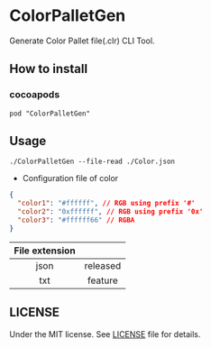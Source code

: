 # ColorPalletGen

Generate Color Pallet file(.clr) CLI Tool.

## How to install

### cocoapods

```
pod "ColorPalletGen"
```

## Usage

```
./ColorPalletGen --file-read ./Color.json
```

- Configuration file of color

```json
{
  "color1": "#ffffff", // RGB using prefix '#'
  "color2": "0xffffff", // RGB using prefix '0x'
  "color3": "#ffffff66" // RGBA
}
```

| File extension |          |
| :------------: | :------: |
|      json      | released |
|      txt       | feature  |

## LICENSE

Under the MIT license. See [LICENSE](https://github.com/tomokitalahashi/ColorPalletGen/blob/master/LICENSE) file for details.
